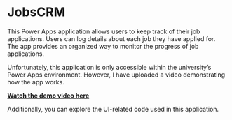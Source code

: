 # JobsCRM
This Power Apps application allows users to keep track of their job applications. Users can log details about each job they have applied for. The app provides an organized way to monitor the progress of job applications.

Unfortunately, this application is only accessible within the university’s Power Apps environment. However, I have uploaded a video demonstrating how the app works.

**[Watch the demo video here](https://drive.google.com/file/d/1qNV3YYxw_GYOMJNYOKQGsMJqzYvmko5F/view?usp=sharing)**

Additionally, you can explore the UI-related code used in this application.
